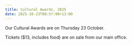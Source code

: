 ```yaml
---
title: Cultural Awards, 2025
date: 2025-10-23T08:57:00+13:00
---
```

Our Cultural Awards are on Thursday 23 October.  

Tickets ($13, includes food) are on sale from our main office.  

